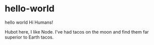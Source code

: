 # hello-world
hello world
Hi Humans!

Hubot here, I like Node.
I've had tacos on the moon and find them far superior to Earth tacos.

